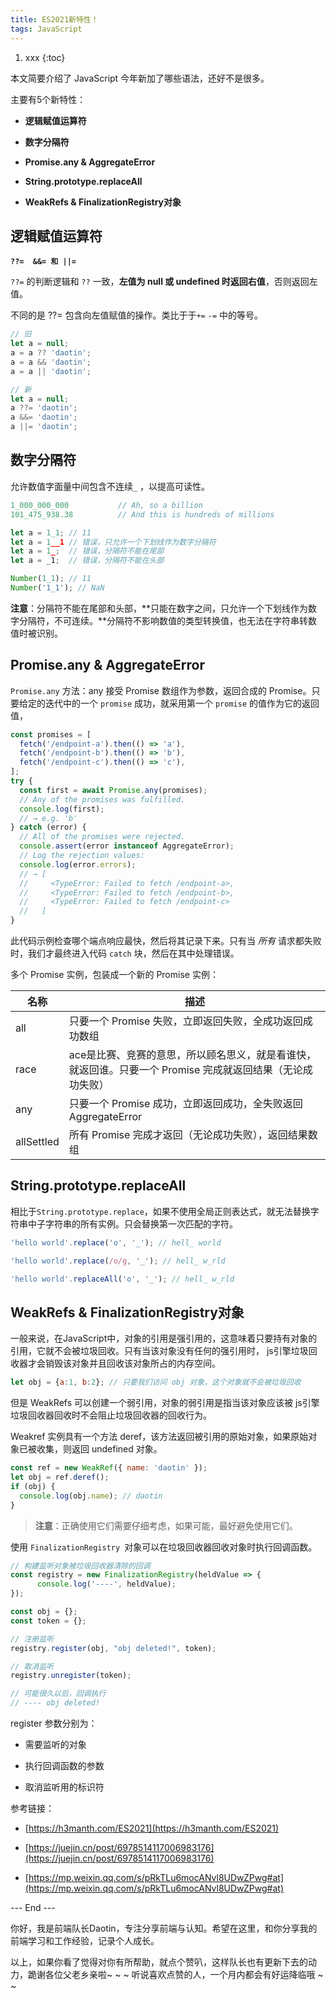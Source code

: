 ```yaml
---
title: ES2021新特性！
tags: JavaScript
---
```


1. xxx
{:toc}

本文简要介绍了 JavaScript 今年新加了哪些语法，还好不是很多。

主要有5个新特性：

- **逻辑赋值运算符**

- **数字分隔符**

- **Promise.any & AggregateError**

- **String.prototype.replaceAll**

- **WeakRefs & FinalizationRegistry对象**

<!--more-->

## 逻辑赋值运算符

**`??=  &&= 和 ||=`**

`??=` 的判断逻辑和 `??` 一致，**左值为 null 或 undefined 时返回右值**，否则返回左值。

不同的是 ??= 包含向左值赋值的操作。类比于于`+=` `-=` 中的等号。

```JavaScript
// 旧
let a = null;
a = a ?? 'daotin';
a = a && 'daotin';
a = a || 'daotin';

// 新
let a = null;
a ??= 'daotin';
a &&= 'daotin';
a ||= 'daotin'; 
```



## 数字分隔符



允许数值字面量中间包含不连续`_` ，以提高可读性。



```JavaScript
1_000_000_000           // Ah, so a billion
101_475_938.38          // And this is hundreds of millions

let a = 1_1; // 11
let a = 1__1 // 错误，只允许一个下划线作为数字分隔符
let a = 1_;  // 错误，分隔符不能在尾部 
let a = _1;  // 错误，分隔符不能在头部 

Number(1_1); // 11
Number('1_1'); // NaN
```



**注意**：分隔符不能在尾部和头部，**只能在数字之间，只允许一个下划线作为数字分隔符，不可连续。**分隔符不影响数值的类型转换值，也无法在字符串转数值时被识别。



## Promise.any & AggregateError



`Promise.any` 方法：any 接受 Promise 数组作为参数，返回合成的 Promise。只要给定的迭代中的一个 `promise` 成功，就采用第一个 `promise` 的值作为它的返回值，



```JavaScript
const promises = [
  fetch('/endpoint-a').then(() => 'a'),
  fetch('/endpoint-b').then(() => 'b'),
  fetch('/endpoint-c').then(() => 'c'),
];
try {
  const first = await Promise.any(promises);
  // Any of the promises was fulfilled.
  console.log(first);
  // → e.g. 'b'
} catch (error) {
  // All of the promises were rejected.
  console.assert(error instanceof AggregateError);
  // Log the rejection values:
  console.log(error.errors);
  // → [
  //     <TypeError: Failed to fetch /endpoint-a>,
  //     <TypeError: Failed to fetch /endpoint-b>,
  //     <TypeError: Failed to fetch /endpoint-c>
  //   ]
}
```

此代码示例检查哪个端点响应最快，然后将其记录下来。只有当 *所有* 请求都失败时，我们才最终进入代码 `catch` 块，然后在其中处理错误。



多个 Promise 实例，包装成一个新的 Promise 实例：

|名称|描述|
|-|-|
|all|只要一个 Promise 失败，立即返回失败，全成功返回成功数组|
|race|ace是比赛、竞赛的意思，所以顾名思义，就是看谁快，就返回谁。只要一个 Promise 完成就返回结果（无论成功失败）|
|any|只要一个 Promise 成功，立即返回成功，全失败返回 AggregateError|
|allSettled|所有 Promise 完成才返回（无论成功失败），返回结果数组|






## String.prototype.replaceAll

相比于`String.prototype.replace`，如果不使用全局正则表达式，就无法替换字符串中子字符串的所有实例。只会替换第一次匹配的字符。

```JavaScript
'hello world'.replace('o', '_'); // hell_ world

'hello world'.replace(/o/g, '_'); // hell_ w_rld

'hello world'.replaceAll('o', '_'); // hell_ w_rld
```







## WeakRefs & FinalizationRegistry对象

一般来说，在JavaScript中，对象的引用是强引用的，这意味着只要持有对象的引用，它就不会被垃圾回收。只有当该对象没有任何的强引用时， js引擎垃圾回收器才会销毁该对象并且回收该对象所占的内存空间。



```JavaScript
let obj = {a:1, b:2}; // 只要我们访问 obj 对象，这个对象就不会被垃圾回收
```



但是 WeakRefs 可以创建一个弱引用，对象的弱引用是指当该对象应该被 js引擎垃圾回收器回收时不会阻止垃圾回收器的回收行为。



Weakref 实例具有一个方法 deref，该方法返回被引用的原始对象，如果原始对象已被收集，则返回 undefined 对象。



```JavaScript
const ref = new WeakRef({ name: 'daotin' });
let obj = ref.deref();
if (obj) {
  console.log(obj.name); // daotin
} 
```



> **注意**：正确使用它们需要仔细考虑，如果可能，最好避免使用它们。



使用 `FinalizationRegistry `对象可以在垃圾回收器回收对象时执行回调函数。



```JavaScript
// 构建监听对象被垃圾回收器清除的回调
const registry = new FinalizationRegistry(heldValue => {
      console.log('----', heldValue);
});

const obj = {};
const token = {};

// 注册监听
registry.register(obj, "obj deleted!", token);

// 取消监听
registry.unregister(token);

// 可能很久以后，回调执行
// ---- obj deleted!

```



register 参数分别为：

- 需要监听的对象

- 执行回调函数的参数

- 取消监听用的标识符





参考链接：

- [https://h3manth.com/ES2021](https://h3manth.com/ES2021)

- [https://juejin.cn/post/6978514117006983176](https://juejin.cn/post/6978514117006983176)

- [https://mp.weixin.qq.com/s/pRkTLu6mocANvl8UDwZPwg#at](https://mp.weixin.qq.com/s/pRkTLu6mocANvl8UDwZPwg#at)


--- End ---

你好，我是前端队长Daotin，专注分享前端与认知。希望在这里，和你分享我的前端学习和工作经验，记录个人成长。

以上，如果你看了觉得对你有所帮助，就点个赞叭，这样队长也有更新下去的动力，跪谢各位父老乡亲啦~ ~ ~ 听说喜欢点赞的人，一个月内都会有好运降临哦 ~ ~


